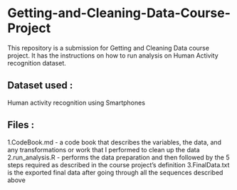# Getting-and-Cleaning-Data-Course-Project
This repository is a submission for Getting and Cleaning Data course project. It has the instructions on how to run analysis on Human Activity recognition dataset.
## Dataset used :
Human activity recognition using Smartphones
## Files :
1.CodeBook.md - a code book that describes the variables, the data, and any transformations or work that I performed to clean up the data
2.run_analysis.R - performs the data preparation and then followed by the 5 steps required as described in the course project’s definition
3.FinalData.txt is the exported final data after going through all the sequences described above
